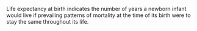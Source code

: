 Life expectancy at birth indicates the number of years a newborn infant would live if prevailing patterns of mortality at the time of its birth were to stay the same throughout its life.